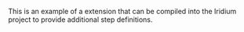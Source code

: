 This is an example of a extension that can be compiled into the Iridium
project to provide additional step definitions.